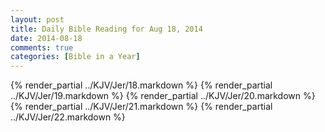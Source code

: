 ```yaml
---
layout: post
title: Daily Bible Reading for Aug 18, 2014
date: 2014-08-18
comments: true
categories: [Bible in a Year]
---
```

{% render_partial ../KJV/Jer/18.markdown %}
{% render_partial ../KJV/Jer/19.markdown %}
{% render_partial ../KJV/Jer/20.markdown %}
{% render_partial ../KJV/Jer/21.markdown %}
{% render_partial ../KJV/Jer/22.markdown %}
